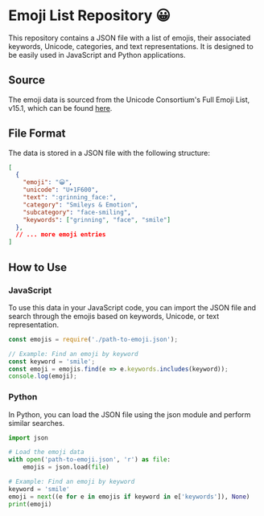 # Emoji List Repository 😀

This repository contains a JSON file with a list of emojis, their associated keywords, Unicode, categories, and text representations. It is designed to be easily used in JavaScript and Python applications.

## Source

The emoji data is sourced from the Unicode Consortium's Full Emoji List, v15.1, which can be found [here](https://unicode.org/emoji/charts/emoji-list.html).

## File Format

The data is stored in a JSON file with the following structure:

```json
[
  {
    "emoji": "😀",
    "unicode": "U+1F600",
    "text": ":grinning_face:",
    "category": "Smileys & Emotion",
    "subcategory": "face-smiling",
    "keywords": ["grinning", "face", "smile"]
  },
  // ... more emoji entries
]
```

## How to Use
### JavaScript
To use this data in your JavaScript code, you can import the JSON file and search through the emojis based on keywords, Unicode, or text representation.

```js
const emojis = require('./path-to-emoji.json');

// Example: Find an emoji by keyword
const keyword = 'smile';
const emoji = emojis.find(e => e.keywords.includes(keyword));
console.log(emoji);
```

### Python
In Python, you can load the JSON file using the json module and perform similar searches.

```python
import json

# Load the emoji data
with open('path-to-emoji.json', 'r') as file:
    emojis = json.load(file)

# Example: Find an emoji by keyword
keyword = 'smile'
emoji = next((e for e in emojis if keyword in e['keywords']), None)
print(emoji)
```
